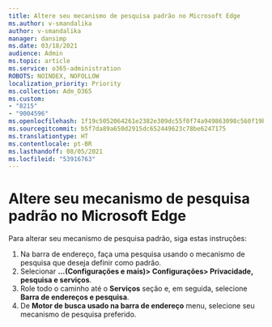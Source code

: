 ```yaml
---
title: Altere seu mecanismo de pesquisa padrão no Microsoft Edge
ms.author: v-smandalika
author: v-smandalika
manager: dansimp
ms.date: 03/18/2021
audience: Admin
ms.topic: article
ms.service: o365-administration
ROBOTS: NOINDEX, NOFOLLOW
localization_priority: Priority
ms.collection: Adm_O365
ms.custom:
- "8215"
- "9004596"
ms.openlocfilehash: 1f19c5052064261e2382e309dc55f0f74a949863098c560f19befbec78ec0cba
ms.sourcegitcommit: b5f7da89a650d2915dc652449623c78be6247175
ms.translationtype: HT
ms.contentlocale: pt-BR
ms.lasthandoff: 08/05/2021
ms.locfileid: "53916763"
---
```

# <a name="change-your-default-search-engine-in-microsoft-edge"></a>Altere seu mecanismo de pesquisa padrão no Microsoft Edge

Para alterar seu mecanismo de pesquisa padrão, siga estas instruções:
1. Na barra de endereço, faça uma pesquisa usando o mecanismo de pesquisa que deseja definir como padrão.
2. Selecionar **...(Configurações e mais)> Configurações> Privacidade, pesquisa e serviços**.
3. Role todo o caminho até o **Serviços** seção e, em seguida, selecione **Barra de endereços e pesquisa**.
4. De **Motor de busca usado na barra de endereço** menu, selecione seu mecanismo de pesquisa preferido.


